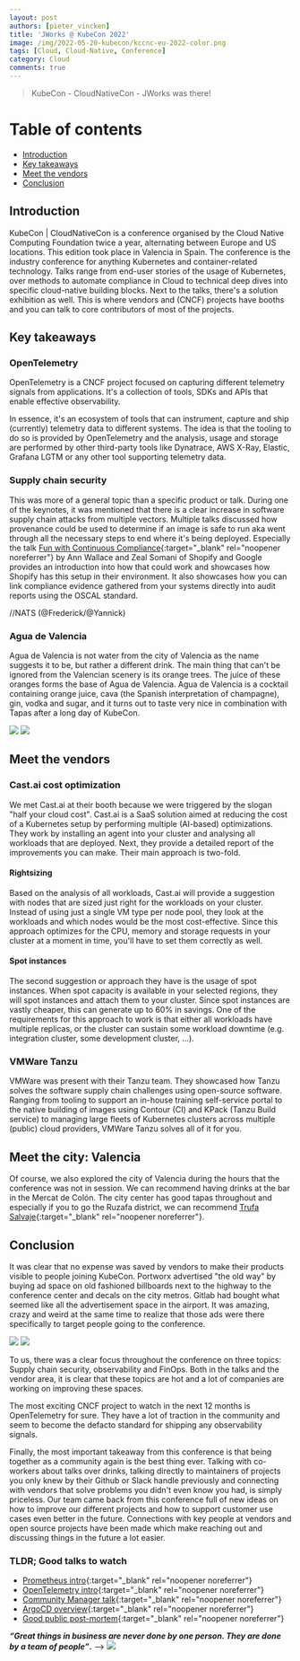 ```yaml
---
layout: post
authors: [pieter_vincken]
title: 'JWorks @ KubeCon 2022'
image: /img/2022-05-20-kubecon/kccnc-eu-2022-color.png
tags: [Cloud, Cloud-Native, Conference]
category: Cloud
comments: true
---
```


> KubeCon - CloudNativeCon - JWorks was there!

# Table of contents
* [Introduction](#introduction)
* [Key takeaways](#key-takeaways)
* [Meet the vendors](#meet-the-vendors)
* [Conclusion](#conclusion)

## Introduction
KubeCon | CloudNativeCon is a conference organised by the Cloud Native Computing Foundation twice a year, alternating between Europe and US locations. 
This edition took place in Valencia in Spain. 
The conference is the industry conference for anything Kubernetes and container-related technology. 
Talks range from end-user stories of the usage of Kubernetes, over methods to automate compliance in Cloud to technical deep dives into specific cloud-native building blocks.
Next to the talks, there's a solution exhibition as well.
This is where vendors and (CNCF) projects have booths and you can talk to core contributors of most of the projects.

## Key takeaways

### OpenTelemetry
OpenTelemetry is a CNCF project focused on capturing different telemetry signals from applications.
It's a collection of tools, SDKs and APIs that enable effective observability. 

In essence, it's an ecosystem of tools that can instrument, capture and ship (currently) telemetry data to different systems. 
The idea is that the tooling to do so is provided by OpenTelemetry and the analysis, usage and storage are performed by other third-party tools like Dynatrace, AWS X-Ray, Elastic, Grafana LGTM or any other tool supporting telemetry data.

### Supply chain security
This was more of a general topic than a specific product or talk. 
During one of the keynotes, it was mentioned that there is a clear increase in software supply chain attacks from multiple vectors. 
Multiple talks discussed how provenance could be used to determine if an image is safe to run aka went through all the necessary steps to end where it's being deployed.
Especially the talk [Fun with Continuous Compliance](https://www.youtube.com/watch?v=9Q-ZeN6WXg8){:target="_blank" rel="noopener noreferrer"} by Ann Wallace and Zeal Somani of Shopify and Google provides an introduction into how that could work and showcases how Shopify has this setup in their environment. 
It also showcases how you can link compliance evidence gathered from your systems directly into audit reports using the OSCAL standard.

//NATS (@Frederick/@Yannick)

### Agua de Valencia
Agua de Valencia is not water from the city of Valencia as the name suggests it to be, but rather a different drink. The main thing that can't be ignored from the Valencian scenery is its orange trees. The juice of these oranges forms the base of Agua de Valencia. Agua de Valencia is a cocktail containing orange juice, cava (the Spanish interpretation of champagne), gin, vodka and sugar, and it turns out to taste very nice in combination with Tapas after a long day of KubeCon.

<img class="p-image" src="{{ '/img/2022-05-20-kubecon/aqua1.jpg' | prepend: site.baseurl }}" class="image left" style="margin:0px auto; max-width: 50%;">
<img class="p-image" src="{{ '/img/2022-05-20-kubecon/aqua2.jpg' | prepend: site.baseurl }}" class="image right" style="margin:0px auto; max-width: 50%;">

## Meet the vendors

### Cast.ai cost optimization
We met Cast.ai at their booth because we were triggered by the slogan "half your cloud cost". 
Cast.ai is a SaaS solution aimed at reducing the cost of a Kubernetes setup by performing multiple (AI-based) optimizations. 
They work by installing an agent into your cluster and analysing all workloads that are deployed.
Next, they provide a detailed report of the improvements you can make.
Their main approach is two-fold.

#### Rightsizing
Based on the analysis of all workloads, Cast.ai will provide a suggestion with nodes that are sized just right for the workloads on your cluster.
Instead of using just a single VM type per node pool, they look at the workloads and which nodes would be the most cost-effective. 
Since this approach optimizes for the CPU, memory and storage requests in your cluster at a moment in time, you'll have to set them correctly as well. 

#### Spot instances
The second suggestion or approach they have is the usage of spot instances. 
When spot capacity is available in your selected regions, they will spot instances and attach them to your cluster.
Since spot instances are vastly cheaper, this can generate up to 60% in savings. 
One of the requirements for this approach to work is that either all workloads have multiple replicas, or the cluster can sustain some workload downtime (e.g. integration cluster, some development cluster, ...). 

### VMWare Tanzu
VMWare was present with their Tanzu team. 
They showcased how Tanzu solves the software supply chain challenges using open-source software. 
Ranging from tooling to support an in-house training self-service portal to the native building of images using Contour (CI) and KPack (Tanzu Build service) to managing large fleets of Kubernetes clusters across multiple (public) cloud providers, VMWare Tanzu solves all of it for you. 

## Meet the city: Valencia
Of course, we also explored the city of Valencia during the hours that the conference was not in session. 
We can recommend having drinks at the bar in the Mercat de Colón. 
The city center has good tapas throughout and especially if you to go the Ruzafa district, we can recommend [Trufa Salvaje](https://g.page/Trufasalvajevalencia?share){:target="_blank" rel="noopener noreferrer"}.

## Conclusion
It was clear that no expense was saved by vendors to make their products visible to people joining KubeCon.
Portworx advertised "the old way" by buying ad space on old fashioned billboards next to the highway to the conference center and decals on the city metros.
Gitlab had bought what seemed like all the advertisement space in the airport. 
It was amazing, crazy and weird at the same time to realize that those ads were there specifically to target people going to the conference.

<img class="p-image" src="{{ '/img/2022-05-20-kubecon/ad2.jpg' | prepend: site.baseurl }}" class="image left" style="margin:0px auto; max-width: 50%;">
<img class="p-image" src="{{ '/img/2022-05-20-kubecon/ad3.jpeg' | prepend: site.baseurl }}" class="image right" style="margin:0px auto; max-width: 50%;">

To us, there was a clear focus throughout the conference on three topics: Supply chain security, observability and FinOps. 
Both in the talks and the vendor area, it is clear that these topics are hot and a lot of companies are working on improving these spaces. 

The most exciting CNCF project to watch in the next 12 months is OpenTelemetry for sure. 
They have a lot of traction in the community and seem to become the defacto standard for shipping any observability signals. 

Finally, the most important takeaway from this conference is that being together as a community again is the best thing ever.
Talking with co-workers about talks over drinks, talking directly to maintainers of projects you only knew by their Github or Slack handle previously and connecting with vendors that solve problems you didn't even know you had, is simply priceless. 
Our team came back from this conference full of new ideas on how to improve our different projects and how to support customer use cases even better in the future. 
Connections with key people at vendors and open source projects have been made which make reaching out and discussing things in the future a lot easier. 

### TLDR; Good talks to watch
- [Prometheus intro](https://www.youtube.com/watch?v=eM3RXdK1yys){:target="_blank" rel="noopener noreferrer"}
- [OpenTelemetry intro](https://www.youtube.com/watch?v=qE1ggEmvz2Y){:target="_blank" rel="noopener noreferrer"}
- [Community Manager talk](https://www.youtube.com/watch?v=FQucIjAqZrY){:target="_blank" rel="noopener noreferrer"}
- [ArgoCD overview](https://www.youtube.com/watch?v=9tYkxlhXdw4){:target="_blank" rel="noopener noreferrer"}
- [Good public post-mortem](https://www.youtube.com/watch?v=xDGjmav8UBg){:target="_blank" rel="noopener noreferrer"}

**_“Great things in business are never done by one person. They are done by a team of people”_.** -->
<img class="p-image" src="{{ '/img/2022-05-20-kubecon/go-team.jpg' | prepend: site.baseurl }}" class="image fit" style="margin:0px auto; max-width: 100%;">
